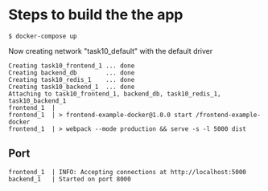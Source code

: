 # Steps to build the the app
```
$ docker-compose up
```

Now creating network "task10_default" with the default driver
```
Creating task10_frontend_1 ... done
Creating backend_db        ... done
Creating task10_redis_1    ... done
Creating task10_backend_1  ... done
Attaching to task10_frontend_1, backend_db, task10_redis_1, task10_backend_1
frontend_1  | 
frontend_1  | > frontend-example-docker@1.0.0 start /frontend-example-docker
frontend_1  | > webpack --mode production && serve -s -l 5000 dist
```
## Port
```
frontend_1  | INFO: Accepting connections at http://localhost:5000
backend_1   | Started on port 8000
```




